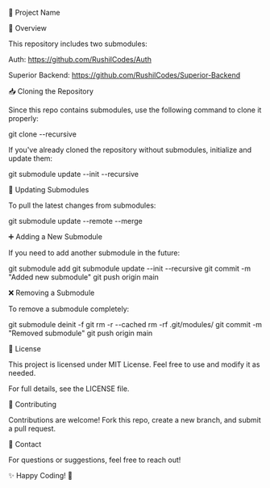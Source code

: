 🚀 Project Name

📌 Overview

This repository includes two submodules:

Auth: https://github.com/RushilCodes/Auth

Superior Backend: https://github.com/RushilCodes/Superior-Backend

📥 Cloning the Repository

Since this repo contains submodules, use the following command to clone it properly:

git clone --recursive <repo-url>

If you've already cloned the repository without submodules, initialize and update them:

git submodule update --init --recursive

🔄 Updating Submodules

To pull the latest changes from submodules:

git submodule update --remote --merge

➕ Adding a New Submodule

If you need to add another submodule in the future:

git submodule add <submodule-repo-url> <submodule-path>
git submodule update --init --recursive
git commit -m "Added new submodule"
git push origin main

❌ Removing a Submodule

To remove a submodule completely:

git submodule deinit -f <submodule-path>
git rm -r --cached <submodule-path>
rm -rf .git/modules/<submodule-path>
git commit -m "Removed submodule"
git push origin main

📜 License

This project is licensed under MIT License. Feel free to use and modify it as needed.

For full details, see the LICENSE file.

🤝 Contributing

Contributions are welcome! Fork this repo, create a new branch, and submit a pull request.

📧 Contact

For questions or suggestions, feel free to reach out!

✨ Happy Coding! 🚀

